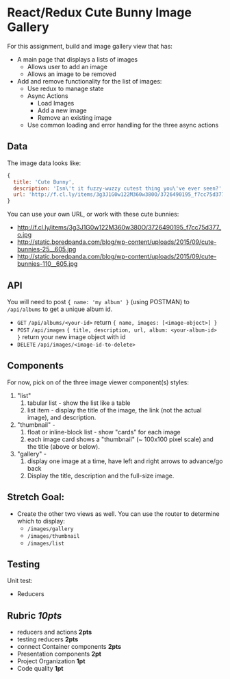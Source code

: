 React/Redux Cute Bunny Image Gallery
===

For this assignment, build and image gallery view that has:
* A main page that displays a lists of images
    * Allows user to add an image
    * Allows an image to be removed
* Add and remove functionality for the list of images:
  * Use redux to manage state
  * Async Actions
    * Load Images
    * Add a new image
    * Remove an existing image
  * Use common loading and error handling for the three async actions
  
## Data

The image data looks like:

```js
{ 
  title: 'Cute Bunny',
  description: 'Isn\'t it fuzzy-wuzzy cutest thing you\'ve ever seen?',
  url: 'http://f.cl.ly/items/3g3J1G0w122M360w380O/3726490195_f7cc75d377_o.jpg'
}
```

You can use your own URL, or work with these cute bunnies:

* http://f.cl.ly/items/3g3J1G0w122M360w380O/3726490195_f7cc75d377_o.jpg 
* http://static.boredpanda.com/blog/wp-content/uploads/2015/09/cute-bunnies-25__605.jpg
* http://static.boredpanda.com/blog/wp-content/uploads/2015/09/cute-bunnies-110__605.jpg

## API

You will need to post `{ name: 'my album' }` (using POSTMAN) to `/api/albums` to get a unique album id.

* `GET` `/api/albums/<your-id>` return `{ name, images: [<image-object>] }`
* `POST` `/api/images` `{ title, description, url, album: <your-album-id> }` return your new image object with id
* `DELETE` `/api/images/<image-id-to-delete>`

## Components

For now, pick on of the three image viewer component(s) styles:

1. "list" 
    1. tabular list - show the list like a table
    1. list item - display the title of the image, the link (not the  actual image), and description.  
1. "thumbnail" -  
    1. float or inline-block list - show "cards" for each image
    1. each image card shows a "thumbnail" (~ 100x100 pixel scale) and the title (above or below).
1. "gallery" - 
    1. display one image at a time, have left and right arrows to advance/go back
    1. Display the title, description and the full-size image.

## Stretch Goal:

* Create the other two views as well. You can use the router to determine which to display:
    * `/images/gallery`
    * `/images/thumbnail`
    * `/images/list`

## Testing

Unit test:
* Reducers

## Rubric *10pts*
- reducers and actions **2pts**
- testing reducers **2pts**
- connect Container components **2pts**
- Presentation components **2pt**
- Project Organization **1pt**
- Code quality **1pt**
